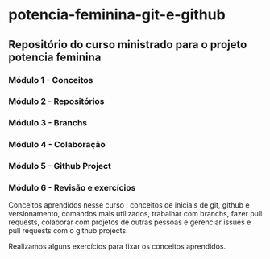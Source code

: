 # potencia-feminina-git-e-github

## Repositório do curso ministrado para o projeto potencia feminina


### Módulo 1 - Conceitos
### Módulo 2 - Repositórios
### Módulo 3 - Branchs
### Módulo 4 - Colaboração
### Módulo 5 - Github Project
### Módulo 6 - Revisão e exercícios


Conceitos aprendidos nesse curso : conceitos de iniciais de git, github e versionamento, comandos mais utilizados, trabalhar com branchs, fazer pull requests, colaborar com projetos de outras pessoas e gerenciar issues e pull requests com o github projects.

Realizamos alguns exercícios para fixar os conceitos aprendidos.
